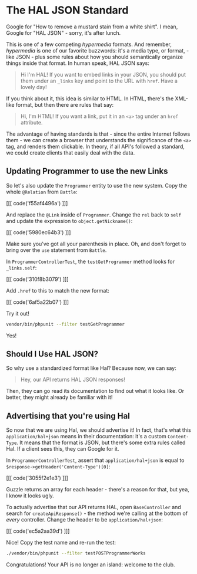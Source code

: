 # The HAL  JSON Standard

Google for "How to remove a mustard stain from a white shirt". I mean, Google for
"HAL JSON" - sorry, it's after lunch.

This is one of a few competing *hypermedia* formats. And remember, *hypermedia* is
one of our favorite buzzwords: it's a media type, or format, - like JSON - plus some
rules about how you should semantically organize things inside that format. In human
speak, HAL JSON says:

> Hi I'm HAL! If you want to embed links in your JSON, you should put them under
  an `_links` key and point to the URL with `href`. Have a lovely day!

If you think about it, this idea is similar to HTML. In HTML, there's the XML-like
format, but then there are rules that say:

> Hi, I'm HTML! If you want a link, put it in an `<a>` tag under an `href` attribute.

The advantage of having standards is that - since the entire Internet follows them -
we can create a browser that understands the significance of the `<a>` tag, and
renders them clickable. In theory, if all API's followed a standard, we could create
clients that easily deal with the data.

## Updating Programmer to use the new Links

So let's also update the `Programmer` entity to use the new system. Copy the whole
`@Relation` from `Battle`:

[[[ code('f55af4496a') ]]]

And replace the `@Link` inside of `Programmer`. Change the `rel` back to `self`
and update the expression to `object.getNickname()`:

[[[ code('5980ec64b3') ]]]

Make sure you've got all your parenthesis in place. Oh, and don't forget to bring
over the `use` statement from `Battle`.

In `ProgrammerControllerTest`, the `testGetProgrammer` method looks for `_links.self`:

[[[ code('310f8b3079') ]]]

Add `.href` to this to match the new format:

[[[ code('6af5a22b07') ]]]

Try it out!

```bash
vendor/bin/phpunit --filter testGetProgrammer
```

Yes!

## Should I Use HAL JSON?

So why use a standardized format like Hal? Because now, we can say:

> Hey, our API returns HAL JSON responses!

Then, they can go read its documentation to find out what it looks like. Or better,
they might already be familiar with it!

## Advertising that you're using Hal

So now that we are using Hal, we should advertise it! In fact, that's what this
`application/hal+json` means in their documentation: it's a custom `Content-Type`.
It means that the format is JSON, but there's some extra rules called Hal. If a
client sees this, they can Google for it.

In `ProgrammerControllerTest`, assert that `application/hal+json` is equal to
`$response->getHeader('Content-Type')[0]`:

[[[ code('3055f2e1e3') ]]]

Guzzle returns an array for each header - there's a reason for that, but yea,
I know it looks ugly.

To actually advertise that our API returns HAL, open `BaseController` and search
for `createApiResponse()` - the method we're calling at the bottom of *every* controller.
Change the header to be `application/hal+json`:

[[[ code('ec5a2aa39d') ]]]

Nice! Copy the test name and re-run the test:

```bash
./vendor/bin/phpunit --filter testPOSTProgrammerWorks
```

Congratulations! Your API is no longer an island: welcome to the club.
